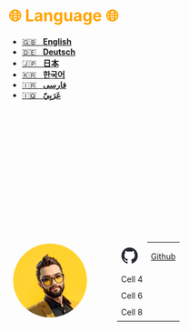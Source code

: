 # <span style="color:orange">**🌐 Language 🌐** 
</span>

- [:uk: &nbsp; **English**](https://github.com/MohammadHoseinAbootalebi/Flutter-Developer/tree/main/English)
- [:de: &nbsp; **Deutsch**](https://github.com/MohammadHoseinAbootalebi/Flutter-Developer/tree/main/Deutsch)
- [:jp: &nbsp; **日本**](https://github.com/MohammadHoseinAbootalebi/Flutter-Developer/tree/main/%E6%97%A5%E6%9C%AC)
- [:kr: &nbsp; **한국어**](https://github.com/MohammadHoseinAbootalebi/Flutter-Developer/tree/main/%ED%95%9C%EA%B5%AD%EC%96%B4)
- [:iran: &nbsp; **فارسی**](https://github.com/MohammadHoseinAbootalebi/Flutter-Developer/tree/main/%D9%81%D8%A7%D8%B1%D8%B3%DB%8C)
- [:iraq: &nbsp; **عَرَبِيّ**](https://github.com/MohammadHoseinAbootalebi/Flutter-Developer/tree/main/%D8%B9%D9%8E%D8%B1%D9%8E%D8%A8%D9%90%D9%8A%D9%91)

</br></br></br></br></br></br></br></br></br></br></br></br></br>

<table>
  <tr>
    <td rowspan="4" style="border: 1px solid transparent"><img src="Assets/Logos/Profile.jpg" alt="Profile" width="130px" style="border-radius: 100%"></td>
    <td rowspan="4" style="border: 1px solid transparent"></td>
    <td rowspan="4" style="border: 1px solid transparent"></td>
    <td rowspan="4" style="border: 1px solid transparent"></td>
    <td style="border: 1px solid transparent"><img src="Assets/Illustrations/Github_Cat_Logo.png" alt="Profile" width="30px" style="border-radius: 100%"></td>
    <td><a href="https://github.com/MohammadHoseinAbootalebi">Github</a></td>
  </tr>
  <tr>
    <td>Cell 4</td>
  </tr>
  <tr>
    <td>Cell 6</td>
  </tr>
  <tr>
    <td>Cell 8</td>
  </tr>
</table>
